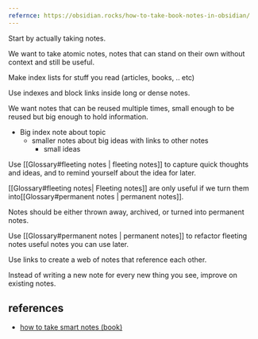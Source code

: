 ```yaml
---
refernce: https://obsidian.rocks/how-to-take-book-notes-in-obsidian/
---
```




Start by actually taking notes.

We want to take atomic notes, notes that can stand on their own without context and still be useful.

Make index lists for stuff you read (articles, books, .. etc)

Use indexes and block links inside long or dense notes.

We want notes that can be reused multiple times, small enough to be reused but big enough to hold information.

- Big index note about topic
    - smaller notes about big ideas with links to other notes
        -   small ideas

Use [[Glossary#fleeting notes | fleeting notes]] to capture quick thoughts and ideas, and to remind yourself about the idea for later.

[[Glossary#fleeting notes| Fleeting notes]] are only useful if we turn them into[[Glossary#permanent notes | permanent notes]].

Notes should be either thrown away, archived, or turned into permanent notes.

Use [[Glossary#permanent notes | permanent notes]] to refactor fleeting notes useful notes you can use later.

Use links to create a web of notes that reference each other.

Instead of writing a new note for every new thing you see, improve on existing notes.

## references

- [how to take smart notes (book)](https://www.amazon.com/How-Take-Smart-Notes-Technique/dp/3982438802?keywords=how+to+take+smart+notes&qid=1673452004&sprefix=how+to+take+sma,aps,96&sr=8-1&linkCode=sl1&tag=finditimot-20&linkId=c9830b3f4f4a2b0da62526d99b2c437a&language=en_US&ref_=as_li_ss_tl)